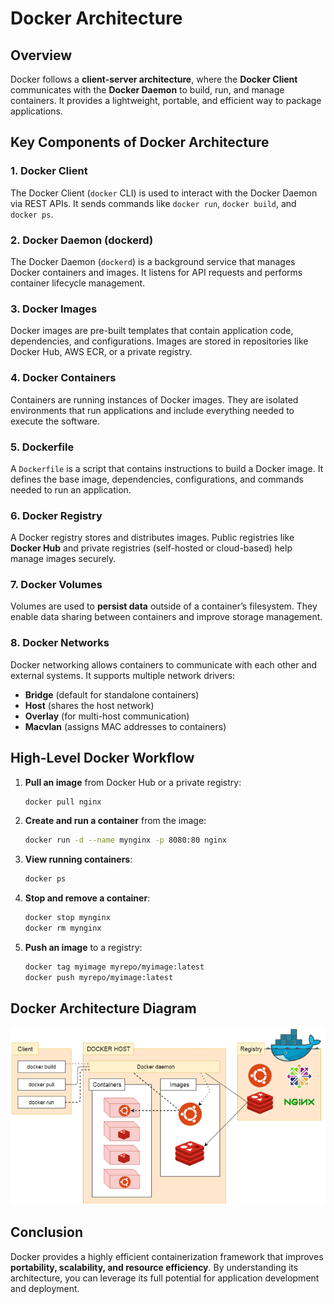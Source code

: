 # Docker Architecture

## Overview
Docker follows a **client-server architecture**, where the **Docker Client** communicates with the **Docker Daemon** to build, run, and manage containers. It provides a lightweight, portable, and efficient way to package applications.

## Key Components of Docker Architecture

### 1. **Docker Client**
The Docker Client (`docker` CLI) is used to interact with the Docker Daemon via REST APIs. It sends commands like `docker run`, `docker build`, and `docker ps`.

### 2. **Docker Daemon (dockerd)**
The Docker Daemon (`dockerd`) is a background service that manages Docker containers and images. It listens for API requests and performs container lifecycle management.

### 3. **Docker Images**
Docker images are pre-built templates that contain application code, dependencies, and configurations. Images are stored in repositories like Docker Hub, AWS ECR, or a private registry.

### 4. **Docker Containers**
Containers are running instances of Docker images. They are isolated environments that run applications and include everything needed to execute the software.

### 5. **Dockerfile**
A `Dockerfile` is a script that contains instructions to build a Docker image. It defines the base image, dependencies, configurations, and commands needed to run an application.

### 6. **Docker Registry**
A Docker registry stores and distributes images. Public registries like **Docker Hub** and private registries (self-hosted or cloud-based) help manage images securely.

### 7. **Docker Volumes**
Volumes are used to **persist data** outside of a container’s filesystem. They enable data sharing between containers and improve storage management.

### 8. **Docker Networks**
Docker networking allows containers to communicate with each other and external systems. It supports multiple network drivers:
- **Bridge** (default for standalone containers)
- **Host** (shares the host network)
- **Overlay** (for multi-host communication)
- **Macvlan** (assigns MAC addresses to containers)

## High-Level Docker Workflow
1. **Pull an image** from Docker Hub or a private registry:
   ```sh
   docker pull nginx
   ```
2. **Create and run a container** from the image:
   ```sh
   docker run -d --name mynginx -p 8080:80 nginx
   ```
3. **View running containers**:
   ```sh
   docker ps
   ```
4. **Stop and remove a container**:
   ```sh
   docker stop mynginx
   docker rm mynginx
   ```
5. **Push an image** to a registry:
   ```sh
   docker tag myimage myrepo/myimage:latest
   docker push myrepo/myimage:latest
   ```

## Docker Architecture Diagram
![Docker Architecture](images/docker-architecture.png)

## Conclusion
Docker provides a highly efficient containerization framework that improves **portability, scalability, and resource efficiency**. By understanding its architecture, you can leverage its full potential for application development and deployment.
